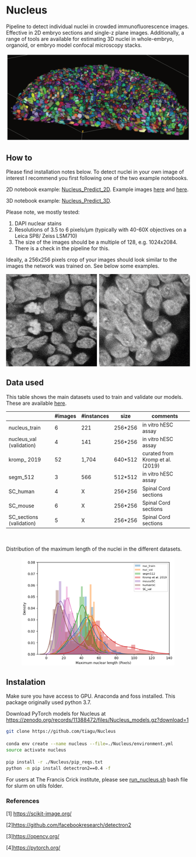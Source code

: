 # Nucleus
Pipeline to detect individual nuclei in crowded immunofluorescence images. Effective in 2D embryo sections and single-z plane images. Additionally, a range of tools are available for estimating 3D nuclei in whole-embryo, organoid, or embryo model confocal microscopy stacks.

<p align="center">
  <img width=512 alt="portfolio_view" src="https://github.com/tiagu/Nucleus/blob/master/utils/misc/3d_micropattern.png">
</p>

## How to
Please find installation notes below. To detect nuclei in your own image of interest I recommend you first following one of the two example notebooks. 

2D notebook example: [Nucleus_Predict_2D](https://github.com/tiagu/Nucleus/blob/master/notebooks/Nucleus_predict_2D.ipynb?flush_cache=true). Example images [here](https://github.com/tiagu/Nucleus/blob/master/test/2D/masks/zmicropattern_zplane.tif_coco_out.png?flush_cache=true) and [here](https://github.com/tiagu/Nucleus/blob/master/test/2D/masks/zmouse_section.tif_coco_out.png?flush_cache=true).

3D notebook example: [Nucleus_Predict_3D](https://github.com/tiagu/Nucleus/blob/master/notebooks/Nucleus_predict_3D.ipynb?flush_cache=true).


Please note, we mostly tested:
1) DAPI nuclear stains
2) Resolutions of 3.5 to 6 pixels/&mu;m (typically with 40-60X objectives on a Leica SP8/ Zeiss LSM710)
3) The size of the images should be a multiple of 128, e.g. 1024x2084. There is a check in the pipeline for this.


Ideally, a 256x256 pixels crop of your images should look similar to the images the network was trained on. See below some examples.

<p align="center">
  <img width=512 alt="portfolio_view" src="https://github.com/tiagu/Nucleus/blob/master/utils/misc/Nucleus-GIF.gif">
</p>


## Data used
This table shows the main datasets used to train and validate our models. These are available [here](https://github.com/tiagu/Nucleus/blob/master/utils/misc/Nucleus_data.gz?flush_cache=true).

|   | #images  |  #instances | size  | comments  |
|---|---|---|---|---|
nucleus_train |	6 |	221 | 256*256 | in vitro hESC assay
nucleus_val (validation) | 4 | 141 | 256*256 | in vitro hESC assay
kromp_ 2019 | 52 | 1,704 | 640*512 | curated from Kromp et al. (2019)
segm_512 | 3 | 566 | 512*512 | in vitro hESC assay
SC_human | 4 | X | 256*256 | Spinal Cord sections
SC_mouse | 6 | X | 256*256 | Spinal Cord sections
SC_sections (validation) | 5 | X | 256*256 | Spinal Cord sections

<br/><br/>
Distribution of the maximum length of the nuclei in the different datasets.<p align="center">
<img width=420 src="https://github.com/tiagu/Nucleus/blob/master/utils/misc/Nucleus_data_dimensions.png">
</p>


## Instalation

Make sure you have access to GPU. Anaconda and foss installed. This package originally used python 3.7.

Download PyTorch models for Nucleus at
https://zenodo.org/records/11388472/files/Nucleus_models.gz?download=1


``` bash
git clone https://github.com/tiagu/Nucleus

conda env create --name nucleus --file=./Nucleus/environment.yml
source activate nucleus

pip install -r ./Nucleus/pip_reqs.txt
python -m pip install detectron2==0.4 -f

```

For users at The Francis Crick institute, please see [run_nucleus.sh](https://github.com/tiagu/Nucleus/blob/master/utils/run_nucleus.sh?flush_cache=true) bash file for slurm on utils folder.


### References

[1] https://scikit-image.org/

[2]https://github.com/facebookresearch/detectron2

[3]https://opencv.org/

[4]https://pytorch.org/

